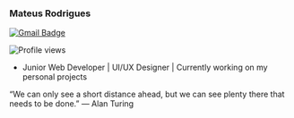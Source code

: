 ### Mateus Rodrigues
[![Gmail Badge](https://img.shields.io/badge/-spindolamateus06@gmail.com-00875f?style=flat-square&logo=Gmail&logoColor=white&color=blueviolet&link=mailto:spindolamateus06@gmail.com)](mailto:spindolamateus06@gmail.com)
<p align="left"> <img src="https://komarev.com/ghpvc/?username=spindolamateus&color=blueviolet" alt="Profile views" /> </p>

- Junior Web Developer | UI/UX Designer | Currently working on my personal projects

“We can only see a short distance ahead, but we can see plenty there that needs to be done.”
― Alan Turing
